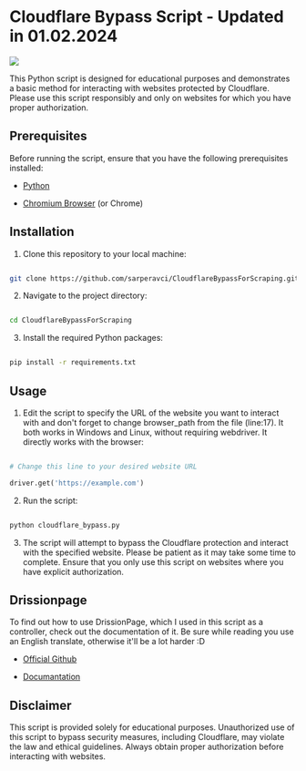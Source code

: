 
# Cloudflare Bypass Script - Updated in 01.02.2024

 



![](https://github.com/sarperavci/CloudflareBypassForScraping/blob/main/example.gif)


This Python script is designed for educational purposes and demonstrates a basic method for interacting with websites protected by Cloudflare. Please use this script responsibly and only on websites for which you have proper authorization.

  

## Prerequisites

  

Before running the script, ensure that you have the following prerequisites installed:

  

- [Python](https://www.python.org/) 

- [Chromium Browser](https://www.chromium.org/getting-involved/download-chromium) (or Chrome)

  

## Installation

  

1. Clone this repository to your local machine:

  

```bash

git clone https://github.com/sarperavci/CloudflareBypassForScraping.git

```

  

2. Navigate to the project directory:

  

```bash

cd CloudflareBypassForScraping

```

  

3. Install the required Python packages:

  

```bash

pip install -r requirements.txt

```

  

## Usage

  

1. Edit the script to specify the URL of the website you want to interact with and don't forget to change browser_path from the file (line:17). It both works in Windows and Linux, without requiring webdriver. It directly works with the browser:

  

```python

# Change this line to your desired website URL

driver.get('https://example.com')

```

  

2. Run the script:

  

```bash

python cloudflare_bypass.py

```

  

3. The script will attempt to bypass the Cloudflare protection and interact with the specified website. Please be patient as it may take some time to complete. Ensure that you only use this script on websites where you have explicit authorization.

## Drissionpage
To find out how to use DrissionPage, which I used in this script as a controller, check out the documentation of it. Be sure while reading you use an English translate, otherwise it'll be a lot harder :D
- [Official Github](https://github.com/g1879/DrissionPage)
  
- [Documantation](http://g1879.gitee.io/drissionpagedocs/)

## Disclaimer

  

This script is provided solely for educational purposes. Unauthorized use of this script to bypass security measures, including Cloudflare, may violate the law and ethical guidelines. Always obtain proper authorization before interacting with websites.
